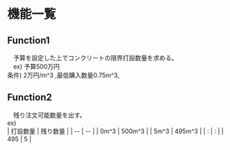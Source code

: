 # 機能一覧

## Function1
　予算を設定した上でコンクリートの限界打設数量を求める。   
　ex)	予算500万円  
	条件)	2万円/m^3 ,最低購入数量0.75m^3,   
	
## Function2
　残り注文可能数量を出す。   
  ex)  
| 打設数量 | 残り数量 |
| -- | -- |
| 0m^3 | 500m^3 |
| 5m^3 | 495m^3 |
| : | : |
| 495 | 5 |
 
      
